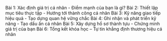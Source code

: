 Bài 1: Xác định giá trị cá nhân - Điểm mạnh của bạn là gì?
Bài 2: Thiết lập mục tiêu thực tập - Hướng tới thành công cá nhân
Bài 3: Kỹ năng giao tiếp hiệu quả - Tạo dựng quan hệ vững chắc
Bài 4: Ghi nhận và phát triển kỹ năng - Tạo dấu ấn cá nhân
Bài 5: Xây dựng hồ sơ thành tựu - Chứng minh giá trị của bạn
Bài 6: Tổng kết khóa học – Tự tin khẳng định thương hiệu cá nhân